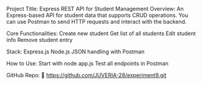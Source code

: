 Project Title: Express REST API for Student Management
Overview:
An Express-based API for student data that supports CRUD operations. You can use Postman to send HTTP requests and interact with the backend.

Core Functionalities:
Create new student
Get list of all students
Edit student info
Remove student entry

Stack:
Express.js
Node.js
JSON handling with Postman

How to Use:
Start with node app.js
Test all endpoints in Postman

GitHub Repo:
🔗 https://github.com/JUVERIA-28/experiment9.git
